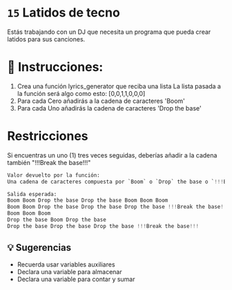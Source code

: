 # `15` Latidos de tecno
Estás trabajando con un DJ que necesita un programa que pueda crear latidos para sus canciones.

# 📝 Instrucciones:
1. Crea una función lyrics_generator que reciba una lista
    La lista pasada a la función será algo como esto:
    [0,0,1,1,0,0,0]
2. Para cada Cero añadirás a la cadena de caracteres 'Boom'
3. Para cada Uno añadirás la cadena de caracteres 'Drop the base'

# Restricciones
Si encuentras un uno (1) tres veces seguidas, deberías añadir a la cadena también "!!!Break the base!!!"

```py
Valor devuelto por la función:
Una cadena de caracteres compuesta por `Boom` o `Drop` the base o `!!!Break the base!!!`

Salida esperada:
Boom Boom Drop the base Drop the base Boom Boom Boom
Boom Boom Drop the base Drop the base Drop the base !!!Break the base!!! Boom Boom Boom
Boom Boom Boom
Drop the base Boom Drop the base
Drop the base Drop the base Drop the base !!!Break the base!!!
```


## 💡 Sugerencias
- Recuerda usar variables auxiliares
- Declara una variable para almacenar
- Declara una variable para contar y sumar
